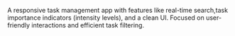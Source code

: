 A responsive task management app with features like real-time search,task importance indicators (intensity levels), and a clean UI. Focused on user-friendly interactions and efficient task filtering.
